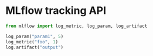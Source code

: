 # MLflow tracking API


```python
from mlflow import log_metric, log_param, log_artifact

log_param("param1", 5)
log_metric("foo", 1)
log.artifact("output")
```

